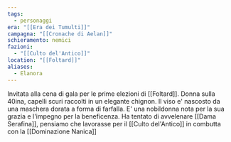 ```yaml
---
tags:
  - personaggi
era: "[[Era dei Tumulti]]"
campagna: "[[Cronache di Aelan]]"
schieramento: nemici
fazioni:
  - "[[Culto del'Antico]]"
location: "[[Foltard]]"
aliases:
  - Elanora
---
```


Invitata alla cena di gala per le prime elezioni di [[Foltard]]. Donna sulla 40ina, capelli scuri raccolti in un elegante chignon. Il viso e' nascosto da una maschera dorata a forma di farfalla. E' una nobildonna nota per la sua grazia e l'impegno per la beneficenza. Ha tentato di avvelenare [[Dama Serafina]], pensiamo che lavorasse per il [[Culto del'Antico]] in combutta con la [[Dominazione Nanica]]
 